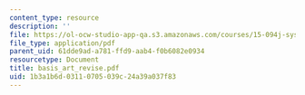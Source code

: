```yaml
---
content_type: resource
description: ''
file: https://ol-ocw-studio-app-qa.s3.amazonaws.com/courses/15-094j-systems-optimization-models-and-computation-sma-5223-spring-2004/1b3a1b6d03110705039c24a39a037f83_basis_art_revise.pdf
file_type: application/pdf
parent_uid: 61dde9ad-a781-ffd9-aab4-f0b6082e0934
resourcetype: Document
title: basis_art_revise.pdf
uid: 1b3a1b6d-0311-0705-039c-24a39a037f83
---
```


